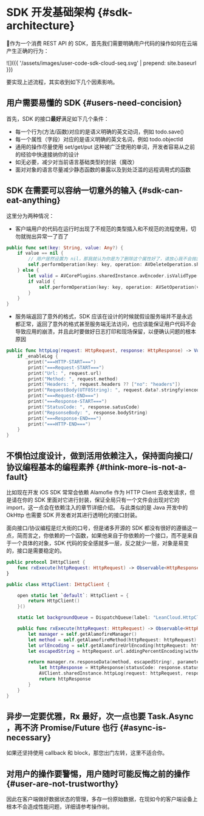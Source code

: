 
# <a name="sdk-architecture"></a> SDK 开发基础架构 {#sdk-architecture}

作为一个消费 REST API 的 SDK，首先我们需要明确用户代码的操作如何在云端产生正确的行为：

![]({{ '/assets/images/user-code-sdk-cloud-seq.svg' | prepend: site.baseurl }})

要实现上述流程，其实收到如下几个因素影响。

## <a name="users-need-concision"></a> 用户需要易懂的 SDK {#users-need-concision} 

首先，SDK 的接口**最好**满足如下几个条件：

- 每一个行为(方法/函数)对应的是语义明确的英文动词，例如 todo.save()
- 每一个属性（字段）对应的是语义明确的英文名词，例如 todo.objectId
- 通用的操作尽量使用 set/get/put 这种被广泛使用的单词，开发者容易从之前的经验中快速接纳你的设计
- 如无必要，减少对当前语言基础类型的封装（魔改）
- 面对对象的语言尽量减少静态函数的暴露以及到处泛滥的远程调用式的函数


## <a name="sdk-can-eat-anything"></a> SDK 在需要可以容纳一切意外的输入 {#sdk-can-eat-anything} 

这里分为两种情况：

- 客户端用户的代码在运行时出现了不规范的类型插入和不规范的流程使用，切勿就抛出异常一了百了


```swift
public func set(key: String, value: Any?) {
    if value == nil {
        // 用户居然设置为 nil，那我就认为你是为了删除这个属性好了，请放心我不会抛出异常的。
        self.performOperation(key: key, operation: AVDeleteOperation.sharedInstance)
    } else {
        let valid = AVCorePlugins.sharedInstance.avEncoder.isValidType(value: value!)
        if valid {
            self.performOperation(key: key, operation: AVSetOperation(value: value!))
        }
    }
}
```


- 服务端返回了意外的格式，SDK 应该在设计的时候就假设服务端并不是永远都正常，返回了意外的格式甚至服务端无法访问，也应该能保证用户代码不会导致应用的崩溃，并且此时要做好日志打印和现场保留，以便确认问题的根本原因


```swift
public func httpLog(request: HttpRequest, response: HttpResponse) -> Void {
    if _enableLog {
        print("===HTTP-START===")
        print("===Request-START===")
        print("Url: ", request.url)
        print("Method: ", request.method)
        print("Headers: ", request.headers ?? ["no": "headers"])
        print("RequestBody(UTF8String): ", request.data?.stringfy(encoding: .utf8) ?? ["no": "body"])
        print("===Request-END===")
        print("===Response-START===")
        print("StatusCode: ", response.satusCode)
        print("RepsonseBody: ", response.bodyString)
        print("===Response-END===")
        print("===HTTP-END===")
    }
}
```

## <a name="think-more-is-not-a-fault"></a> 不惧怕过度设计，做到活用依赖注入，保持面向接口/协议编程基本的编程素养 {#think-more-is-not-a-fault}  

比如现在开发 iOS SDK 常常会依赖 Alamofie 作为 HTTP Client 去收发请求，但是请在你的 SDK 里面对它进行封装，保证全局只有一个文件会出现对它的 import，这一点会在依赖注入的章节详细介绍。
与此类似的是 Java 开发中的 OkHttp 也需要 SDK 开发者对其进行透明化的接口封装。

面向接口/协议编程是烂大街的口号，但是诸多开源的 SDK 都没有很好的遵循这一点，简而言之，你依赖的一个函数，如果他来自于你依赖的一个接口，而不是来自于一个具体的对象，SDK 代码的安全感就多一层，反之就少一层，对象是易变的，接口是需要稳定的。

```swift
public protocol IHttpClient {
    func rxExecute(httpRequest: HttpRequest) -> Observable<HttpResponse>
}

public class HttpClient: IHttpClient {

    open static let `default`: HttpClient = {
        return HttpClient()
    }()

    static let backgroundQueue = DispatchQueue(label: "LeanCloud.HttpClient", attributes: .concurrent)

    public func rxExecute(httpRequest: HttpRequest) -> Observable<HttpResponse> {
        let manager = self.getAlamofireManager()
        let method = self.getAlamofireMethod(httpRequest: httpRequest)
        let urlEncoding = self.getAlamofireUrlEncoding(httpRequest: httpRequest)
        let escapedString = httpRequest.url.addingPercentEncoding(withAllowedCharacters: NSCharacterSet.urlQueryAllowed)

        return manager.rx.responseData(method, escapedString!, parameters: nil, encoding: urlEncoding, headers: httpRequest.headers).map { (response, data) -> HttpResponse in
            let httpResponse = HttpResponse(statusCode: response.statusCode, data: data)
            AVClient.sharedInstance.httpLog(request: httpRequest, response: httpResponse)
            return httpResponse
        }
    }
}
```

## <a name="async-is-necessary"></a> 异步一定要优雅，Rx 最好，次一点也要 Task.Async ，再不济 Promise/Future 也行 {#async-is-necessary} 

如果还坚持使用 callback 和 block，那您出门左转，这里不适合你。

##  <a name="user-are-not-trustworthy"></a> 对用户的操作要警惕，用户随时可能反悔之前的操作 {#user-are-not-trustworthy} 

因此在客户端做好数据状态的管理，多存一份原始数据，在现如今的客户端设备上根本不会造成性能问题，详细请参考操作树。

